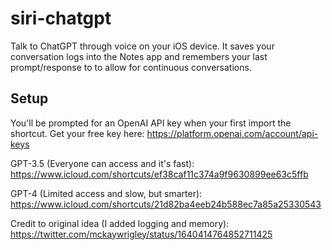 # siri-chatgpt
Talk to ChatGPT through voice on your iOS device. It saves your conversation logs into the Notes app and remembers your last prompt/response to to allow for continuous conversations.

## Setup
You'll be prompted for an OpenAI API key when your first import the shortcut. Get your free key here: https://platform.openai.com/account/api-keys

GPT-3.5 (Everyone can access and it's fast): 
https://www.icloud.com/shortcuts/ef38caf11c374a9f9630899ee63c5ffb


GPT-4 (Limited access and slow, but smarter): 
https://www.icloud.com/shortcuts/21d82ba4eeb24b588ec7a85a25330543


Credit to original idea (I added logging and memory): https://twitter.com/mckaywrigley/status/1640414764852711425
